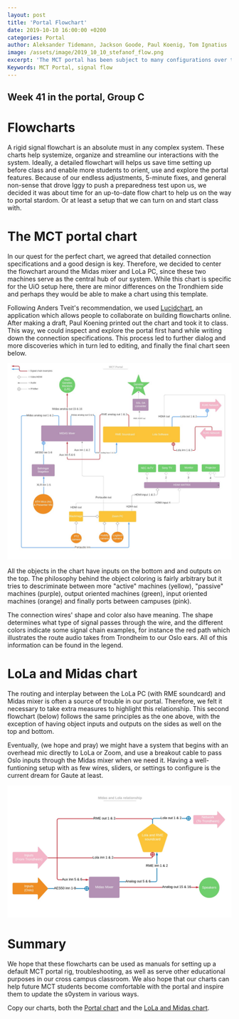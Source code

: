 ```yaml
---
layout: post
title: 'Portal Flowchart'
date: 2019-10-10 16:00:00 +0200
categories: Portal
author: Aleksander Tidemann, Jackson Goode, Paul Koenig, Tom Ignatius
image: /assets/image/2019_10_10_stefanof_flow.png
excerpt: 'The MCT portal has been subject to many configurations over the last couple of months. In this post, we explore how flowcharts may help us see a brighter tomorrow (we need as much light as we can get here).'
Keywords: MCT Portal, signal flow
---
```


## Week 41 in the portal, Group C

# Flowcharts

A rigid signal flowchart is an absolute must in any complex system. These charts help systemize, organize and streamline our interactions with the system. Ideally, a detailed flowchart will helps us save time setting up before class and enable more students to orient, use and explore the portal features. Because of our endless adjustments, 5-minute fixes, and general non-sense that drove Iggy to push a preparedness test upon us, we decided it was about time for an up-to-date flow chart to help us on the way to portal stardom. Or at least a setup that we can turn on and start class with.

# The MCT portal chart

In our quest for the perfect chart, we agreed that detailed connection specifications and a good design is key. Therefore, we decided to center the flowchart around the Midas mixer and LoLa PC, since these two machines serve as the central hub of our system. While this chart is specific for the UiO setup here, there are minor differences on the Trondhiem side and perhaps they would be able to make a chart using this template.

Following Anders Tveit's recommendation, we used [Lucidchart](https://www.lucidchart.com), an application which allows people to collaborate on building flowcharts online. After making a draft, Paul Koening printed out the chart and took it to class. This way, we could inspect and explore the portal first hand while writing down the connection specifications. This process led to further dialog and more discoveries which in turn led to editing, and finally the final chart seen below.

![Portal Flowchart](/assets/image/2019_10_10_stefanof_Portal-flowchart.jpg)

All the objects in the chart have inputs on the bottom and and outputs on the top. The philosophy behind the object coloring is fairly arbitrary but it tries to descriminate between more "active" machines (yellow), "passive" machines (purple), output oriented machines (green), input oriented machines (orange) and finally ports between campuses (pink).

The connection wires' shape and color also have meaning. The shape determines what type of signal passes through the wire, and the different colors indicate some signal chain examples, for instance the red path which illustrates the route audio takes from Trondheim to our Oslo ears. All of this information can be found in the legend.

# LoLa and Midas chart

The routing and interplay between the LoLa PC (with RME soundcard) and Midas mixer is often a source of trouble in our portal. Therefore, we felt it necessary to take extra measures to highlight this relationship. This second flowchart (below) follows the same principles as the one above, with the exception of having object inputs and outputs on the sides as well on the top and bottom.

Eventually, (we hope and pray) we might have a system that begins with an overhead mic directly to LoLa or Zoom, and use a breakout cable to pass Oslo inputs through the Midas mixer when we need it. Having a well-funtioning setup with as few wires, sliders, or settings to configure is the current dream for Gaute at least.

![LoLa and Midas Flowchart](/assets/image/2019_10_10_stefanof_Midas-lola-flowchart.jpg)

# Summary

We hope that these flowcharts can be used as manuals for setting up a default MCT portal rig, troubleshooting, as well as serve other educational purposes in our cross campus classroom. We also hope that our charts can help future MCT students become comfortable with the portal and inspire them to update the s0ystem in various ways.

Copy our charts, both the [Portal chart](https://www.lucidchart.com/invitations/accept/5c3deb5f-538c-4ddb-89ac-cf99db701ad0) and the [LoLa and Midas chart](https://www.lucidchart.com/invitations/accept/f53eb564-bcef-4da7-92ad-51e980891471).

